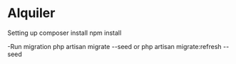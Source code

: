 # Alquiler
Setting up
composer install
npm install

-Run migration
php artisan migrate --seed
or
php artisan migrate:refresh --seed
